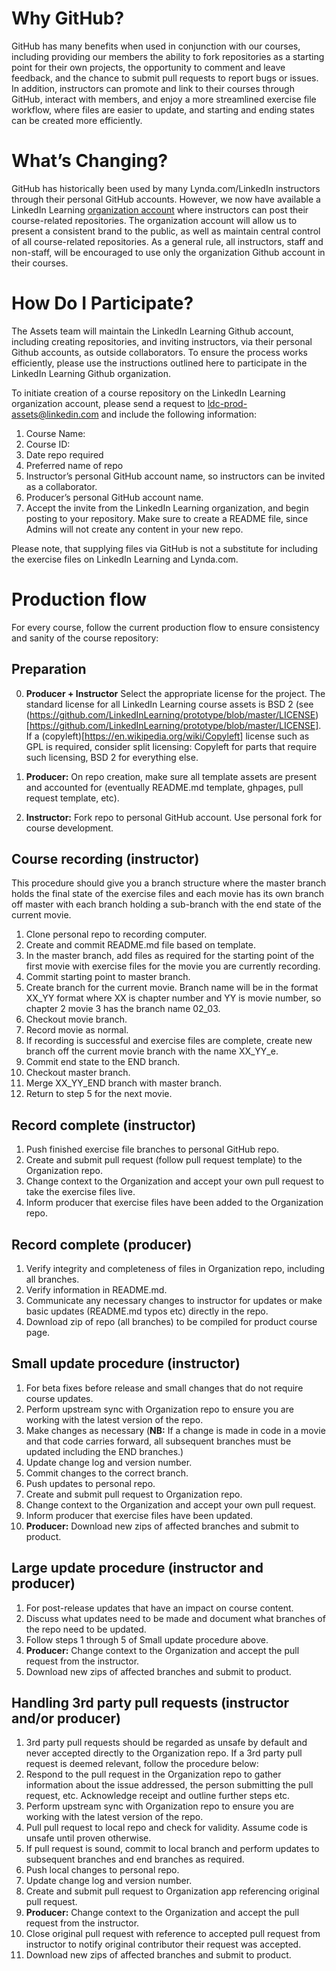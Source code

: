 # Why GitHub?

GitHub has many benefits when used in conjunction with our courses, including providing our members the ability to fork repositories as a starting point for their own projects, the opportunity to comment and leave feedback, and the chance to submit pull requests to report bugs or issues. In addition, instructors can promote and link to their courses through GitHub, interact with members, and enjoy a more streamlined exercise file workflow, where files are easier to update, and starting and ending states can be created more efficiently.   

# What’s Changing?

GitHub has historically been used by many Lynda.com/LinkedIn instructors through their personal GitHub accounts. However, we now have available a LinkedIn Learning [organization account](https://github.com/LinkedInLearning) where instructors can post their course-related repositories. The organization account will allow us to present a consistent brand to the public, as well as maintain central control of all course-related repositories. As a general rule, all instructors, staff and non-staff, will be encouraged to use only the organization Github account in their courses.

# How Do I Participate?

The Assets team will maintain the LinkedIn Learning Github account, including creating repositories, and inviting instructors, via their personal Github accounts, as outside collaborators. To ensure the process works efficiently, please use the instructions outlined here to participate in the LinkedIn Learning Github organization.

To initiate creation of a course repository on the LinkedIn Learning organization account, please send a request to ldc-prod-assets@linkedin.com and include the following information:

1. Course Name:
1. Course ID:
1. Date repo required
1. Preferred name of repo
1. Instructor’s personal GitHub account name, so instructors can be invited as a collaborator.
1. Producer’s personal GitHub account name.
1. Accept the invite from the LinkedIn Learning organization, and begin posting to your repository. Make sure to create a README file, since Admins will not create any content in your new repo.

Please note, that supplying files via GitHub is not a substitute for including the exercise files on LinkedIn Learning and Lynda.com.

# Production flow

For every course, follow the current production flow to ensure consistency and sanity of the course repository:

## Preparation
0. **Producer + Instructor** Select the appropriate license for the project. The standard license for all LinkedIn Learning course assets is BSD 2 (see (https://github.com/LinkedInLearning/prototype/blob/master/LICENSE)[https://github.com/LinkedInLearning/prototype/blob/master/LICENSE]. If a (copyleft)[https://en.wikipedia.org/wiki/Copyleft] license such as GPL is required, consider split licensing: Copyleft for parts that require such licensing, BSD 2 for everything else.

1. **Producer:** On repo creation, make sure all template assets are present and accounted for (eventually README.md template, ghpages, pull request template, etc).

2. **Instructor:** Fork repo to personal GitHub account. Use personal fork for course development.

## Course recording (instructor)
This procedure should give you a branch structure where the master branch holds the final state of the exercise files and each movie has its own branch off master with each branch holding a sub-branch with the end state of the current movie.

1. Clone personal repo to recording computer.
1. Create and commit README.md file based on template.
1. In the master branch, add files as required for the starting point of the first movie with exercise files for the movie you are currently recording.
1. Commit starting point to master branch.
1. Create branch for the current movie. Branch name will be in the format XX_YY format where XX is chapter number and YY is movie number, so chapter 2 movie 3 has the branch name 02_03.
1. Checkout movie branch.
1. Record movie as normal.
1. If recording is successful and exercise files are complete, create new branch off the current movie branch with the name XX_YY_e.
1. Commit end state to the END branch.
1. Checkout master branch.
1. Merge XX_YY_END branch with master branch.
1. Return to step 5 for the next movie.

## Record complete (instructor)
1. Push finished exercise file branches to personal GitHub repo.
1. Create and submit pull request (follow pull request template) to the Organization repo.
1. Change context to the Organization and accept your own pull request to take the exercise files live.
1. Inform producer that exercise files have been added to the Organization repo.

## Record complete (producer)
1. Verify integrity and completeness of files in Organization repo, including all branches.
1. Verify information in README.md.
1. Communicate any necessary changes to instructor for updates or make basic updates (README.md typos etc) directly in the repo.
1. Download zip of repo (all branches) to be compiled for product course page.

## Small update procedure (instructor)
1. For beta fixes before release and small changes that do not require course updates.
1. Perform upstream sync with Organization repo to ensure you are working with the latest version of the repo.
1. Make changes as necessary (**NB:** If a change is made in code in a movie and that code carries forward, all subsequent branches must be updated including the END branches.)
1. Update change log and version number.
1. Commit changes to the correct branch.
1. Push updates to personal repo.
1. Create and submit pull request to Organization repo.
1. Change context to the Organization and accept your own pull request.
1. Inform producer that exercise files have been updated.
1. **Producer:** Download new zips of affected branches and submit to product.

## Large update procedure (instructor and producer)
1. For post-release updates that have an impact on course content.
1. Discuss what updates need to be made and document what branches of the repo need to be updated.
1. Follow steps 1 through 5 of Small update procedure above.
1. **Producer:** Change context to the Organization and accept the pull request from the instructor.
1. Download new zips of affected branches and submit to product.

## Handling 3rd party pull requests (instructor and/or producer)
1. 3rd party pull requests should be regarded as unsafe by default and never accepted directly to the Organization repo. If a 3rd party pull request is deemed relevant, follow the procedure below:
1. Respond to the pull request in the Organization repo to gather information about the issue addressed, the person submitting the pull request, etc. Acknowledge receipt and outline further steps etc.
1. Perform upstream sync with Organization repo to ensure you are working with the latest version of the repo.
1. Pull pull request to local repo and check for validity. Assume code is unsafe until proven otherwise.
1. If pull request is sound, commit to local branch and perform updates to subsequent branches and end branches as required.
1. Push local changes to personal repo.
1. Update change log and version number.
1. Create and submit pull request to Organization app referencing original pull request.
1. **Producer:** Change context to the Organization and accept the pull request from the instructor.
1. Close original pull request with reference to accepted pull request from instructor to notify original contributor their request was accepted.
1. Download new zips of affected branches and submit to product.
